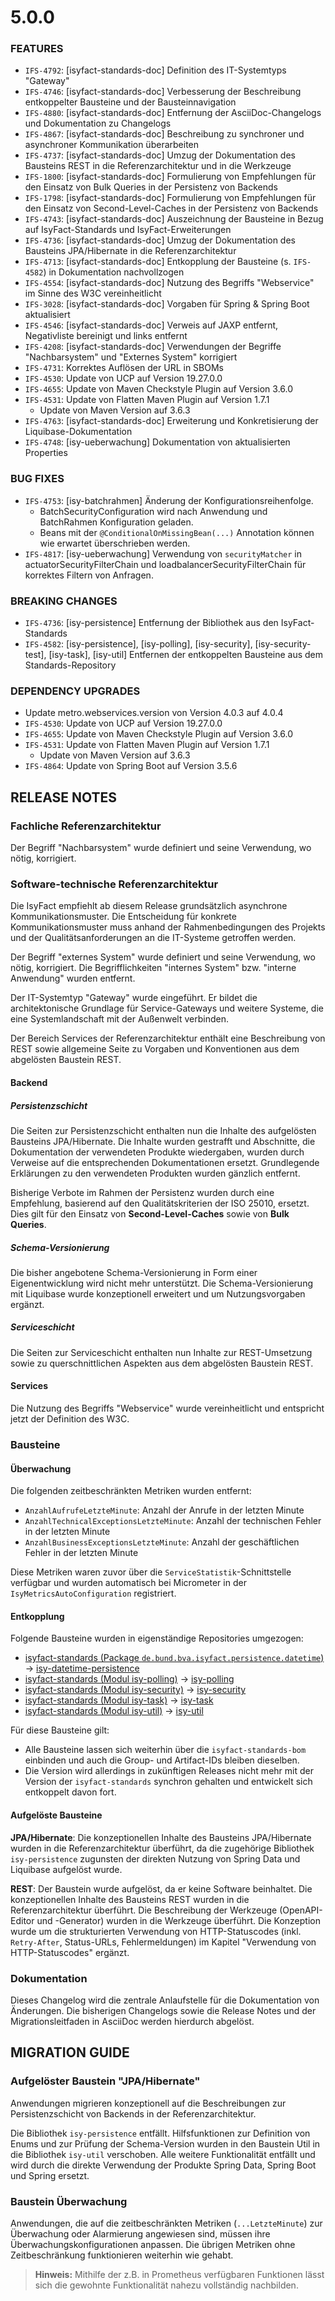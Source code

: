 # 5.0.0
### FEATURES
- `IFS-4792`: [isyfact-standards-doc] Definition des IT-Systemtyps "Gateway"
- `IFS-4746`: [isyfact-standards-doc] Verbesserung der Beschreibung entkoppelter Bausteine und der Bausteinnavigation
- `IFS-4880`: [isyfact-standards-doc] Entfernung der AsciiDoc-Changelogs und Dokumentation zu Changelogs
- `IFS-4867`: [isyfact-standards-doc] Beschreibung zu synchroner und asynchroner Kommunikation überarbeiten
- `IFS-4737`: [isyfact-standards-doc] Umzug der Dokumentation des Bausteins REST in die Referenzarchitektur und in die Werkzeuge
- `IFS-1800`: [isyfact-standards-doc] Formulierung von Empfehlungen für den Einsatz von Bulk Queries in der Persistenz von Backends
- `IFS-1798`: [isyfact-standards-doc] Formulierung von Empfehlungen für den Einsatz von Second-Level-Caches in der Persistenz von Backends
- `IFS-4743`: [isyfact-standards-doc] Auszeichnung der Bausteine in Bezug auf IsyFact-Standards und IsyFact-Erweiterungen
- `IFS-4736`: [isyfact-standards-doc] Umzug der Dokumentation des Bausteins JPA/Hibernate in die Referenzarchitektur
- `IFS-4713`: [isyfact-standards-doc] Entkopplung der Bausteine (s. `IFS-4582`) in Dokumentation nachvollzogen
- `IFS-4554`: [isyfact-standards-doc] Nutzung des Begriffs "Webservice" im Sinne des W3C vereinheitlicht
- `IFS-3028`: [isyfact-standards-doc] Vorgaben für Spring & Spring Boot aktualisiert
- `IFS-4546`: [isyfact-standards-doc] Verweis auf JAXP entfernt, Negativliste bereinigt und links entfernt
- `IFS-4208`: [isyfact-standards-doc] Verwendungen der Begriffe "Nachbarsystem" und "Externes System" korrigiert
- `IFS-4731`: Korrektes Auflösen der URL in SBOMs
- `IFS-4530`: Update von UCP auf Version 19.27.0.0
- `IFS-4655`: Update von Maven Checkstyle Plugin auf Version 3.6.0
- `IFS-4531`: Update von Flatten Maven Plugin auf Version 1.7.1
  * Update von Maven Version auf 3.6.3
- `IFS-4763`: [isyfact-standards-doc] Erweiterung und Konkretisierung der Liquibase-Dokumentation
- `IFS-4748`: [isy-ueberwachung] Dokumentation von aktualisierten Properties

### BUG FIXES
- `IFS-4753`: [isy-batchrahmen] Änderung der Konfigurationsreihenfolge.
  * BatchSecurityConfiguration wird nach Anwendung und BatchRahmen Konfiguration geladen.
  * Beans mit der `@ConditionalOnMissingBean(...)` Annotation können wie erwartet überschrieben werden.
- `IFS-4817`: [isy-ueberwachung] Verwendung von `securityMatcher` in actuatorSecurityFilterChain und loadbalancerSecurityFilterChain für korrektes Filtern von Anfragen.

### BREAKING CHANGES
- `IFS-4736`: [isy-persistence] Entfernung der Bibliothek aus den IsyFact-Standards
- `IFS-4582`: [isy-persistence], [isy-polling], [isy-security], [isy-security-test], [isy-task], [isy-util] Entfernen der entkoppelten Bausteine aus dem Standards-Repository

### DEPENDENCY UPGRADES
- Update metro.webservices.version von Version 4.0.3 auf 4.0.4
- `IFS-4530`: Update von UCP auf Version 19.27.0.0
- `IFS-4655`: Update von Maven Checkstyle Plugin auf Version 3.6.0
- `IFS-4531`: Update von Flatten Maven Plugin auf Version 1.7.1
    * Update von Maven Version auf 3.6.3
- `IFS-4864`: Update von Spring Boot auf Version 3.5.6

## RELEASE NOTES

[//]: # (### Allgemeine Änderungen)
[//]: # (_keine_)

### Fachliche Referenzarchitektur
Der Begriff "Nachbarsystem" wurde definiert und seine Verwendung, wo nötig, korrigiert.

### Software-technische Referenzarchitektur
Die IsyFact empfiehlt ab diesem Release grundsätzlich asynchrone Kommunikationsmuster.
Die Entscheidung für konkrete Kommunikationsmuster muss anhand der Rahmenbedingungen des Projekts und der Qualitätsanforderungen an die IT-Systeme getroffen werden.

Der Begriff "externes System" wurde definiert und seine Verwendung, wo nötig, korrigiert.
Die Begrifflichkeiten "internes System" bzw. "interne Anwendung" wurden entfernt.

Der IT-Systemtyp "Gateway" wurde eingeführt. Er bildet die architektonische Grundlage für Service-Gateways und weitere Systeme, die eine Systemlandschaft mit der Außenwelt verbinden. 

Der Bereich Services der Referenzarchitektur enthält eine Beschreibung von REST sowie allgemeine Seite zu Vorgaben und Konventionen aus dem abgelösten Baustein REST. 

#### Backend

##### Persistenzschicht
Die Seiten zur Persistenzschicht enthalten nun die Inhalte des aufgelösten Bausteins JPA/Hibernate.
Die Inhalte wurden gestrafft und Abschnitte, die Dokumentation der verwendeten Produkte wiedergaben, wurden durch Verweise auf die entsprechenden Dokumentationen ersetzt.
Grundlegende Erklärungen zu den verwendeten Produkten wurden gänzlich entfernt.

Bisherige Verbote im Rahmen der Persistenz wurden durch eine Empfehlung, basierend auf den Qualitätskriterien der ISO 25010, ersetzt.
Dies gilt für den Einsatz von **Second-Level-Caches** sowie von **Bulk Queries**.

##### Schema-Versionierung
Die bisher angebotene Schema-Versionierung in Form einer Eigenentwicklung wird nicht mehr unterstützt.
Die Schema-Versionierung mit Liquibase wurde konzeptionell erweitert und um Nutzungsvorgaben ergänzt.

##### Serviceschicht
Die Seiten zur Serviceschicht enthalten nun Inhalte zur REST-Umsetzung sowie zu querschnittlichen Aspekten aus dem abgelösten Baustein REST.

#### Services
Die Nutzung des Begriffs "Webservice" wurde vereinheitlicht und entspricht jetzt der Definition des W3C.

### Bausteine

#### Überwachung
Die folgenden zeitbeschränkten Metriken wurden entfernt:

* `AnzahlAufrufeLetzteMinute`: Anzahl der Anrufe in der letzten Minute
* `AnzahlTechnicalExceptionsLetzteMinute`: Anzahl der technischen Fehler in der letzten Minute
* `AnzahlBusinessExceptionsLetzteMinute`: Anzahl der geschäftlichen Fehler in der letzten Minute

Diese Metriken waren zuvor über die `ServiceStatistik`-Schnittstelle verfügbar und wurden automatisch bei Micrometer in der `IsyMetricsAutoConfiguration` registriert.

#### Entkopplung
Folgende Bausteine wurden in eigenständige Repositories umgezogen:

* [isyfact-standards (Package `de.bund.bva.isyfact.persistence.datetime`)](https://github.com/IsyFact/isyfact-standards/tree/release/4.x/isy-persistence/src/main/java/de/bund/bva/isyfact/persistence/datetime) →
  [isy-datetime-persistence](https://github.com/IsyFact/isy-datetime-persistence)
* [isyfact-standards (Modul isy-polling)](https://github.com/IsyFact/isyfact-standards/tree/release/4.x/isy-polling) → [isy-polling](https://github.com/IsyFact/isy-polling)
* [isyfact-standards (Modul isy-security)](https://github.com/IsyFact/isyfact-standards/tree/release/4.x/isy-security) → [isy-security](https://github.com/IsyFact/isy-security)
* [isyfact-standards (Modul isy-task)](https://github.com/IsyFact/isyfact-standards/tree/release/4.x/isy-task) → [isy-task](https://github.com/IsyFact/isy-task)
* [isyfact-standards (Modul isy-util)](https://github.com/IsyFact/isyfact-standards/tree/release/4.x/isy-util) → [isy-util](https://github.com/IsyFact/isy-util)

Für diese Bausteine gilt:

* Alle Bausteine lassen sich weiterhin über die `isyfact-standards-bom` einbinden und auch die Group- und Artifact-IDs bleiben dieselben.
* Die Version wird allerdings in zukünftigen Releases nicht mehr mit der Version der `isyfact-standards` synchron gehalten und entwickelt sich entkoppelt davon fort.

[//]: # (* Die Bausteine besitzen keinerlei Abhängigkeiten auf die restliche IsyFact mehr.)
[//]: # (Sie setzen allein Java 17 voraus.)
[//]: # (So können sie auch in Anwendungen integriert werden, die noch auf einem älteren Stand der IsyFact beruhen.)

#### Aufgelöste Bausteine

**JPA/Hibernate**: Die konzeptionellen Inhalte des Bausteins JPA/Hibernate wurden in die Referenzarchitektur überführt, da die zugehörige Bibliothek `isy-persistence` zugunsten der direkten Nutzung von Spring Data und Liquibase aufgelöst wurde.

**REST**: Der Baustein wurde aufgelöst, da er keine Software beinhaltet.
Die konzeptionellen Inhalte des Bausteins REST wurden in die Referenzarchitektur überführt.
Die Beschreibung der Werkzeuge (OpenAPI-Editor und -Generator) wurden in die Werkzeuge überführt.
Die Konzeption wurde um die strukturierten Verwendung von HTTP-Statuscodes (inkl. `Retry-After`, Status-URLs, Fehlermeldungen) im Kapitel "Verwendung von HTTP-Statuscodes" ergänzt.

[//]: # (### Deprecations)
[//]: # (_keine_)

### Dokumentation

Dieses Changelog wird die zentrale Anlaufstelle für die Dokumentation von Änderungen.
Die bisherigen Changelogs sowie die Release Notes und der Migrationsleitfaden in AsciiDoc werden hierdurch abgelöst.

## MIGRATION GUIDE

### Aufgelöster Baustein "JPA/Hibernate"
Anwendungen migrieren konzeptionell auf die Beschreibungen zur Persistenzschicht von Backends in der Referenzarchitektur.

Die Bibliothek `isy-persistence` entfällt.
Hilfsfunktionen zur Definition von Enums und zur Prüfung der Schema-Version wurden in den Baustein Util in die Bibliothek `isy-util` verschoben.
Alle weitere Funktionalität entfällt und wird durch die direkte Verwendung der Produkte Spring Data, Spring Boot und Spring ersetzt.

### Baustein Überwachung
Anwendungen, die auf die zeitbeschränkten Metriken (`...LetzteMinute`) zur Überwachung oder Alarmierung angewiesen sind, müssen ihre Überwachungskonfigurationen anpassen. 
Die übrigen Metriken ohne Zeitbeschränkung funktionieren weiterhin wie gehabt.

> **Hinweis:** Mithilfe der z.B. in Prometheus verfügbaren Funktionen lässt sich die gewohnte Funktionalität nahezu vollständig nachbilden.
